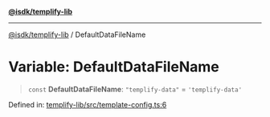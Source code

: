 [**@isdk/templify-lib**](../README.md)

***

[@isdk/templify-lib](../globals.md) / DefaultDataFileName

# Variable: DefaultDataFileName

> `const` **DefaultDataFileName**: `"templify-data"` = `'templify-data'`

Defined in: [templify-lib/src/template-config.ts:6](https://github.com/isdk/templify-lib.js/blob/8536a8d22a86abe93a71a559c282ac2c3f8e537c/src/template-config.ts#L6)
